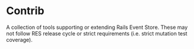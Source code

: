 # Contrib

A collection of tools supporting or extending Rails Event Store. These may not follow RES release cycle or strict requirements (i.e. strict mutation test coverage).